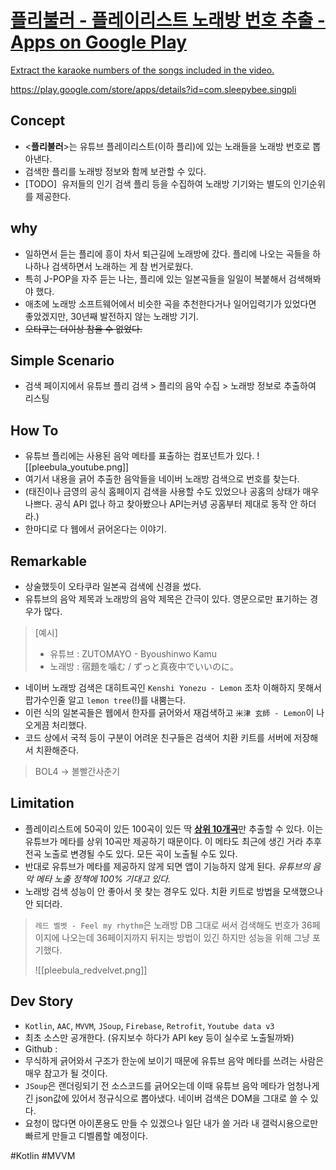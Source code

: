 <div class="rich-link-card-container"><a class="rich-link-card" href="https://play.google.com/store/apps/details?id=com.sleepybee.singpli" target="_blank">
	<div class="rich-link-image-container">
		<div class="rich-link-image" style="background-image: url('https://play-lh.googleusercontent.com/BCdcMz6DI5Vf_fENS3j6-N7qx7CW-TEnLX0FFiMzKlnbTzxrfODlmoyZjhxmeMVFe0_0=w600-h300-pc0xffffff-pd')">
	</div>
	</div>
	<div class="rich-link-card-text">
		<h1 class="rich-link-card-title">플리불러 - 플레이리스트 노래방 번호 추출 - Apps on Google Play</h1>
		<p class="rich-link-card-description">
		Extract the karaoke numbers of the songs included in the video.
		</p>
		<p class="rich-link-href">
		https://play.google.com/store/apps/details?id=com.sleepybee.singpli
		</p>
	</div>
</a></div>

Concept
---

-   <**플리불러**>는 유튜브 플레이리스트(이하 플리)에 있는 노래들을 노래방 번호로 뽑아낸다.
-  검색한 플리를 노래방 정보와 함께 보관할 수 있다.
-   [TODO]  유저들의 인기 검색 플리 등을 수집하여 노래방 기기와는 별도의 인기순위를 제공한다.      
   

why
---

-   일하면서 듣는 플리에 흥이 차서 퇴근길에 노래방에 갔다. 플리에 나오는 곡들을 하나하나 검색하면서 노래하는 게 참 번거로웠다.
-   특히 J-POP을 자주 듣는 나는, 플리에 있는 일본곡들을 일일이 복붙해서 검색해봐야 했다.
-   애초에 노래방 소프트웨어에서 비슷한 곡을 추천한다거나 일어입력기가 있었다면 좋았겠지만, 30년째 발전하지 않는 노래방 기기.
-   ~~오타쿠는 더이상 참을 수 없었다.~~
   

Simple Scenario
---
-   검색 페이지에서 유튜브 플리 검색 > 플리의 음악 수집 > 노래방 정보로 추출하여 리스팅   
   

How To
---

-   유튜브 플리에는 사용된 음악 메타를 표출하는 컴포넌트가 있다.
  ![[pleebula_youtube.png]]
-   여기서 내용을 긁어 추출한 음악들을 네이버 노래방 검색으로 번호를 찾는다.
-   (태진이나 금영의 공식 홈페이지 검색을 사용할 수도 있었으나 공홈의 상태가 매우 나쁘다. 공식 API 없나 하고 찾아봤으나 API는커녕 공홈부터 제대로 동작 안 하더라.)
-   한마디로 다 웹에서 긁어온다는 이야기.


Remarkable
---

-   상술했듯이 오타쿠라 일본곡 검색에 신경을 썼다.
-   유튜브의 음악 제목과 노래방의 음악 제목은 간극이 있다. 영문으로만 표기하는 경우가 많다.
> [예시]
> - 유튜브 :  ZUTOMAYO - Byoushinwo Kamu
> - 노래방 : 宿題を噛む / ずっと真夜中でいいのに。

- 네이버 노래방 검색은 대히트곡인 `Kenshi Yonezu - Lemon` 조차 이해하지 못해서  팝가수인줄 알고 `lemon tree`(!)를 내뿜는다.
-   이런 식의 일본곡들은 웹에서 한자를 긁어와서 재검색하고 `米津 玄師 - Lemon`이 나오게끔 처리했다.
-   코드 상에서 국적 등이 구분이 어려운 친구들은 검색어 치환 키트를 서버에 저장해서 치환해준다. 

>  BOL4 -> 볼빨간사춘기
    

Limitation
---

-   플레이리스트에 50곡이 있든 100곡이 있든 딱 <u>**상위 10개곡**</u>만 추출할 수 있다. 이는 유튜브가 메타를 상위 10곡만 제공하기 때문이다. 이 메타도 최근에 생긴 거라 추후 전곡 노출로 변경될 수도 있다. 모든 곡이 노출될 수도 있다.
-   반대로 유튜브가 메타를 제공하지 않게 되면 앱이 기능하지 않게 된다. *유튜브의 음악 메타 노출 정책에 100% 기대고 있다.*
-  노래방 검색 성능이 안  좋아서 못 찾는 경우도 있다. 치환  키트로 방법을 모색했으나 안  되더라.
> `레드 벨벳 - Feel my rhythm`은 노래방 DB 그대로 써서 검색해도 번호가 36페이지에 나오는데 36페이지까지 뒤지는 방법이 있긴 하지만 성능을 위해 그냥 포기했다.
> 
> ![[pleebula_redvelvet.png]]



Dev Story
---

-   `Kotlin`, `AAC`, `MVVM`, `JSoup`, `Firebase`, `Retrofit`, `Youtube data v3`
- 최초 소스만 공개한다. (유지보수 하다가 API key 등이 실수로 노출될까봐)
- Github :
- 무식하게 긁어와서 구조가 한눈에 보이기 때문에 유튜브 음악 메타를 쓰려는 사람은 매우 참고가 될 것이다.
-   `JSoup`은 랜더링되기 전 소스코드를 긁어오는데 이때 유튜브 음악 메타가 엄청나게 긴 json값에 있어서 정규식으로 뽑아냈다. 네이버 검색은 DOM을 그대로 쓸 수 있다.
-   요청이 많다면 아이폰용도 만들 수 있겠으나 일단 내가 쓸 거라 내 갤럭시용으로만 빠르게 만들고 디벨롭할 예정이다. 

#Kotlin
#MVVM

